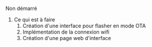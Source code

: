 Non démarré
1. Ce qui est à faire
   1. Création d'une interface pour flasher en mode OTA
   2. Implémentation de la connexion wifi
   3. Création d'une page web d'interface